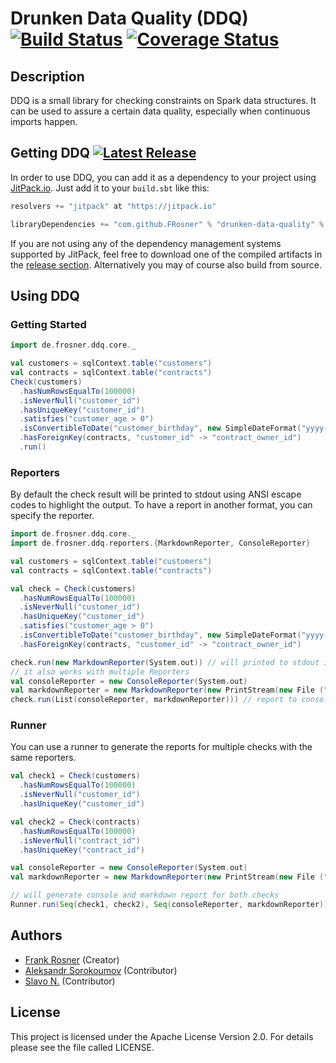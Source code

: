 # Drunken Data Quality (DDQ) [![Build Status](https://travis-ci.org/FRosner/drunken-data-quality.svg?branch=master)](https://travis-ci.org/FRosner/drunken-data-quality) [![Coverage Status](https://coveralls.io/repos/FRosner/drunken-data-quality/badge.svg?branch=master&service=github)](https://coveralls.io/github/FRosner/drunken-data-quality?branch=master)

## Description

DDQ is a small library for checking constraints on Spark data structures. It can be used to assure a certain data quality, especially when continuous imports happen.

## Getting DDQ [![Latest Release](https://img.shields.io/github/tag/FRosner/drunken-data-quality.svg?label=JitPack)](https://jitpack.io/#FRosner/drunken-data-quality)

In order to use DDQ, you can add it as a dependency to your project using [JitPack.io](https://jitpack.io/#FRosner/drunken-data-quality). Just add it to your `build.sbt` like this:

```scala
resolvers += "jitpack" at "https://jitpack.io"

libraryDependencies += "com.github.FRosner" % "drunken-data-quality" % "x.y.z"
```

If you are not using any of the dependency management systems supported by JitPack, feel free to download one of the compiled artifacts in the [release section](https://github.com/FRosner/drunken-data-quality/releases). Alternatively you may of course also build from source.

## Using DDQ

### Getting Started

```scala
import de.frosner.ddq.core._

val customers = sqlContext.table("customers")
val contracts = sqlContext.table("contracts")
Check(customers)
  .hasNumRowsEqualTo(100000)
  .isNeverNull("customer_id")
  .hasUniqueKey("customer_id")
  .satisfies("customer_age > 0")
  .isConvertibleToDate("customer_birthday", new SimpleDateFormat("yyyy-MM-dd"))
  .hasForeignKey(contracts, "customer_id" -> "contract_owner_id")
  .run()
```

### Reporters
By default the check result will be printed to stdout using ANSI escape codes to highlight the output. To have a report in another format, you can specify the reporter.
```scala
import de.frosner.ddq.core._
import de.frosner.ddq.reporters.{MarkdownReporter, ConsoleReporter}

val customers = sqlContext.table("customers")
val contracts = sqlContext.table("contracts")

val check = Check(customers)
  .hasNumRowsEqualTo(100000)
  .isNeverNull("customer_id")
  .hasUniqueKey("customer_id")
  .satisfies("customer_age > 0")
  .isConvertibleToDate("customer_birthday", new SimpleDateFormat("yyyy-MM-dd"))
  .hasForeignKey(contracts, "customer_id" -> "contract_owner_id")

check.run(new MarkdownReporter(System.out)) // will printed to stdout in Markdown format
// it also works with multiple Reporters
val consoleReporter = new ConsoleReporter(System.out)
val markdownReporter = new MarkdownReporter(new PrintStream(new File ("report.md"))
check.run(List(consoleReporter, markdownReporter))) // report to console and markdown file
```

### Runner
You can use a runner to generate the reports for multiple checks with the same reporters.

```scala
val check1 = Check(customers)
  .hasNumRowsEqualTo(100000)
  .isNeverNull("customer_id")
  .hasUniqueKey("customer_id")

val check2 = Check(contracts)
  .hasNumRowsEqualTo(100000)
  .isNeverNull("contract_id")
  .hasUniqueKey("contract_id")

val consoleReporter = new ConsoleReporter(System.out)
val markdownReporter = new MarkdownReporter(new PrintStream(new File ("report.md"))

// will generate console and markdown report for both checks
Runner.run(Seq(check1, check2), Seq(consoleReporter, markdownReporter))
```

## Authors

- [Frank Rosner](https://github.com/FRosner) (Creator)
- [Aleksandr Sorokoumov](https://github.com/Gerrrr) (Contributor)
- [Slavo N.](https://github.com/mfsny) (Contributor)

## License

This project is licensed under the Apache License Version 2.0. For details please see the file called LICENSE.
